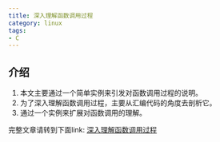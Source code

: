 ```yaml
---
title: 深入理解函数调用过程
category: linux
tags:
- C
---
```


## 介绍

1. 本文主要通过一个简单实例来引发对函数调用过程的说明。
2. 为了深入理解函数调用过程，主要从汇编代码的角度去剖析它。
3. 通过一个实例来扩展对函数调用的理解。

<!--more-->

完整文章请转到下面link:
[深入理解函数调用过程](https://pan.baidu.com/s/1dFKe4X7)
